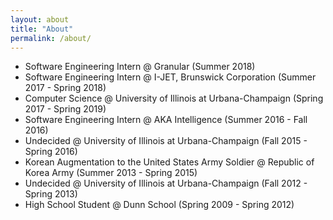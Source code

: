 ```yaml
---
layout: about
title: "About"
permalink: /about/
---
```


- Software Engineering Intern @ Granular (Summer 2018)
- Software Engineering Intern @ I-JET, Brunswick Corporation (Summer 2017 - Spring 2018)
- Computer Science @ University of Illinois at Urbana-Champaign (Spring 2017 - Spring 2019)
- Software Engineering Intern @ AKA Intelligence (Summer 2016 - Fall 2016)
- Undecided @ University of Illinois at Urbana-Champaign (Fall 2015 - Spring 2016)
- Korean Augmentation to the United States Army Soldier @ Republic of Korea Army (Summer 2013 - Spring 2015)
- Undecided @ University of Illinois at Urbana-Champaign (Fall 2012 - Spring 2013)
- High School Student @ Dunn School (Spring 2009 - Spring 2012)
